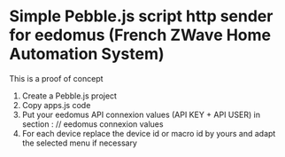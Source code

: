 Simple Pebble.js script http sender for eedomus (French ZWave Home Automation System)
===========

This is a proof of concept

1. Create a Pebble.js project
2. Copy apps.js code
3. Put your eedomus API connexion values (API KEY + API USER) in section : // eedomus connexion values
4. For each device replace the device id or macro id by yours and adapt the selected menu if necessary




